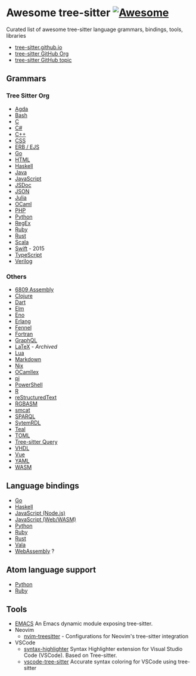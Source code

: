 # Awesome tree-sitter [![Awesome](https://awesome.re/badge.svg)](https://awesome.re)

Curated list of awesome tree-sitter language grammars, bindings, tools, libraries

- [tree-sitter.github.io](https://tree-sitter.github.io/tree-sitter/)
- [tree-sitter GitHub Org](https://github.com/tree-sitter)
- [tree-sitter GitHub topic](https://github.com/topics/tree-sitter)

## Grammars

### Tree Sitter Org

- [Agda](https://github.com/tree-sitter/tree-sitter-agda)
- [Bash](https://github.com/tree-sitter/tree-sitter-bash)
- [C](https://github.com/tree-sitter/tree-sitter-c)
- [C#](https://github.com/tree-sitter/tree-sitter-c-sharp)
- [C++](https://github.com/tree-sitter/tree-sitter-cpp)
- [CSS](https://github.com/tree-sitter/tree-sitter-css)
- [ERB / EJS](https://github.com/tree-sitter/tree-sitter-embedded-template)
- [Go](https://github.com/tree-sitter/tree-sitter-go)
- [HTML](https://github.com/tree-sitter/tree-sitter-html)
- [Haskell](https://github.com/tree-sitter/tree-sitter-haskell)
- [Java](https://github.com/tree-sitter/tree-sitter-java)
- [JavaScript](https://github.com/tree-sitter/tree-sitter-javascript)
- [JSDoc](https://github.com/tree-sitter/tree-sitter-jsdoc)
- [JSON](https://github.com/tree-sitter/tree-sitter-json)
- [Julia](https://github.com/tree-sitter/tree-sitter-julia)
- [OCaml](https://github.com/tree-sitter/tree-sitter-ocaml)
- [PHP](https://github.com/tree-sitter/tree-sitter-php)
- [Python](https://github.com/tree-sitter/tree-sitter-python)
- [RegEx](https://github.com/tree-sitter/tree-sitter-regex)
- [Ruby](https://github.com/tree-sitter/tree-sitter-ruby)
- [Rust](https://github.com/tree-sitter/tree-sitter-rust)
- [Scala](https://github.com/tree-sitter/tree-sitter-scala)
- [Swift](https://github.com/tree-sitter/tree-sitter-swift) - 2015
- [TypeScript](https://github.com/tree-sitter/tree-sitter-typescript)
- [Verilog](https://github.com/tree-sitter/tree-sitter-verilog)

### Others

- [6809 Assembly](https://github.com/georgjz/tree-sitter-6809)
- [Clojure](https://github.com/oakmac/tree-sitter-clojure)
- [Dart](https://github.com/UserNobody14/tree-sitter-dart)
- [Elm](https://github.com/razzeee/tree-sitter-elm)
- [Eno](https://github.com/eno-lang/tree-sitter-eno)
- [Erlang](https://github.com/AbstractMachinesLab/tree-sitter-erlang)
- [Fennel](https://github.com/travonted/tree-sitter-fennel)
- [Fortran](https://github.com/stadelmanma/tree-sitter-fortran)
- [GraphQL](https://github.com/dralletje/tree-sitter-graphql)
- [LaTeX](https://github.com/yitzchak/tree-sitter-latex) - *Archived*
- [Lua](https://github.com/Azganoth/tree-sitter-lua)
- [Markdown](https://github.com/ikatyang/tree-sitter-markdown)
- [Nix](https://github.com/cstrahan/tree-sitter-nix)
- [OCamllex](https://github.com/atom-ocaml/tree-sitter-ocamllex)
- [pi](https://github.com/scmlab/tree-sitter-pi)
- [PowerShell](https://github.com/jrsconfitto/tree-sitter-powershell)
- [R](https://github.com/r-lib/tree-sitter-r)
- [reStructuredText](https://github.com/stsewd/tree-sitter-rst)
- [RGBASM](https://github.com/tobiasvl/tree-sitter-rgbasm)
- [smcat](https://github.com/sverweij/tree-sitter-smcat)
- [SPARQL](https://github.com/BonaBeavis/tree-sitter-sparql)
- [SytemRDL](https://github.com/SystemRDL/tree-sitter-systemrdl)
- [Teal](https://github.com/euclidianAce/tree-sitter-teal)
- [TOML](https://github.com/ikatyang/tree-sitter-toml)
- [Tree-sitter Query](https://github.com/nvim-treesitter/tree-sitter-query)
- [VHDL](https://github.com/alemuller/tree-sitter-vhdl)
- [Vue](https://github.com/ikatyang/tree-sitter-vue)
- [YAML](https://github.com/ikatyang/tree-sitter-yaml)
- [WASM](https://github.com/wasm-lsp/tree-sitter-wasm)

## Language bindings

- [Go](https://github.com/smacker/go-tree-sitter)
- [Haskell](https://github.com/tree-sitter/haskell-tree-sitter)
- [JavaScript (Node.js)](https://github.com/tree-sitter/node-tree-sitter)
- [JavaScript (Web/WASM)](https://github.com/tree-sitter/tree-sitter/tree/master/lib/binding_web)
- [Python](https://github.com/tree-sitter/py-tree-sitter)
- [Ruby](https://github.com/tree-sitter/ruby-tree-sitter)
- [Rust](https://github.com/tree-sitter/tree-sitter/tree/master/lib/binding_rust)
- [Vala](https://gitlab.gnome.org/albfan/vala-tree-sitter)
- [WebAssembly](https://github.com/stereobooster/tree-sitter-wasm) ?

## Atom language support

- [Python](https://github.com/atom/language-python)
- [Ruby](https://github.com/atom/language-ruby)

## Tools

- [EMACS](https://github.com/karlotness/tree-sitter.el) An Emacs dynamic module exposing tree-sitter.
- Neovim
  - [nvim-treesitter](https://github.com/nvim-treesitter/nvim-treesitter) - Configurations for Neovim's tree-sitter integration
- VSCode
  - [syntax-highlighter](https://github.com/EvgeniyPeshkov/syntax-highlighter) Syntax Highlighter extension for Visual Studio Code (VSCode). Based on Tree-sitter.
  - [vscode-tree-sitter](https://github.com/georgewfraser/vscode-tree-sitter) Accurate syntax coloring for VSCode using tree-sitter
